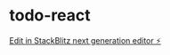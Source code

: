 # todo-react

[Edit in StackBlitz next generation editor ⚡️](https://stackblitz.com/~/github.com/AdarshPBaiju/todo-react)